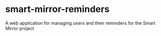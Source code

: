 # smart-mirror-reminders
A web application for managing users and their reminders for the Smart Mirror project
